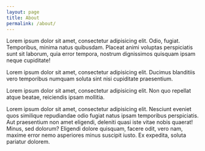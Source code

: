 ```yaml
---
layout: page
title: About
permalink: /about/
---
```


Lorem ipsum dolor sit amet, consectetur adipisicing elit. Odio, fugiat. Temporibus, minima natus quibusdam. Placeat animi voluptas perspiciatis sunt sit laborum, quia error tempora, nostrum dignissimos quisquam ipsam neque cupiditate!

Lorem ipsum dolor sit amet, consectetur adipisicing elit. Ducimus blanditiis vero temporibus numquam soluta sint nisi cupiditate praesentium.

Lorem ipsum dolor sit amet, consectetur adipisicing elit. Non quo repellat atque beatae, reiciendis ipsam mollitia.

Lorem ipsum dolor sit amet, consectetur adipisicing elit. Nesciunt eveniet quos similique repudiandae odio fugiat natus ipsam temporibus perspiciatis. Aut praesentium non amet eligendi, deleniti quasi iste vitae nobis quaerat! Minus, sed dolorum? Eligendi dolore quisquam, facere odit, vero nam, maxime error nemo asperiores minus suscipit iusto. Ex expedita, soluta pariatur dolorem.
